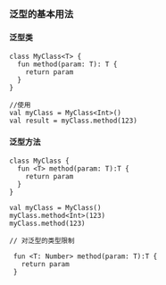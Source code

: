 ### 泛型的基本用法


#### 泛型类

```
class MyClass<T> {
  fun method(param: T): T {
    return param
  }
}

//使用
val myClass = MyClass<Int>()
val result = myClass.method(123)

```

#### 泛型方法

```
class MyClass {
  fun <T> method(param: T):T {
    return param
  }
}

val myClass = MyClass()
myClass.method<Int>(123)
myClass.method(123)

// 对泛型的类型限制

 fun <T: Number> method(param: T):T {
   return param
 }
```













